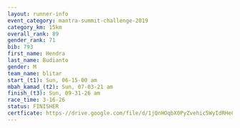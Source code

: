 ```yaml
---
layout: runner-info 
event_category: mantra-summit-challenge-2019 
category_km: 15km 
overall_rank: 89
gender_rank: 71
bib: 793
first_name: Hendra
last_name: Budianto
gender: M
team_name: blitar
start_(t1): Sun, 06-15-00 am
mbah_kamad_(t2): Sun, 07-03-21 am
finish_(t3): Sun, 09-31-26 am
race_time: 3-16-26
status: FINISHER
certficate: https-//drive.google.com/file/d/1jQnHOqbX0PyZvehic5WyIdRHeCdYfXgM/view?usp=sharing
---
```

